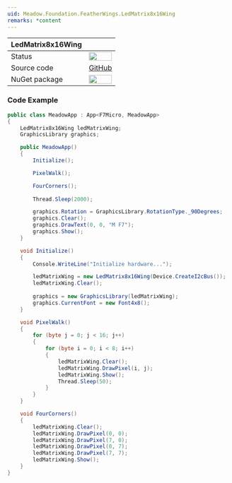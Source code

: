 ```yaml
---
uid: Meadow.Foundation.FeatherWings.LedMatrix8x16Wing
remarks: *content
---
```


| LedMatrix8x16Wing   |             |
|---------------------|-------------|
| Status        | <img src="https://img.shields.io/badge/Working-brightgreen" style="width: auto; height: -webkit-fill-available;" /> |
| Source code   | [GitHub](https://github.com/WildernessLabs/Meadow.Foundation/tree/develop/Source/Meadow.Foundation.Peripherals/FeatherWings.LedMatrix8x16) |
| NuGet package | <a href="https://www.nuget.org/packages/Meadow.Foundation.FeatherWings.LedMatrix8x16/" target="_blank"><img src="https://img.shields.io/nuget/v/Meadow.Foundation.FeatherWings.LedMatrix8x16.svg?label=Meadow.Foundation.FeatherWings.LedMatrix8x16" style="width: auto; height: -webkit-fill-available;" /></a> |

### Code Example

```csharp
public class MeadowApp : App<F7Micro, MeadowApp>
{
    LedMatrix8x16Wing ledMatrixWing;
    GraphicsLibrary graphics;

    public MeadowApp()
    {
        Initialize();

        PixelWalk();

        FourCorners();
       
        Thread.Sleep(2000);

        graphics.Rotation = GraphicsLibrary.RotationType._90Degrees;
        graphics.Clear();
        graphics.DrawText(0, 0, "M F7");
        graphics.Show();
    }

    void Initialize()
    {
        Console.WriteLine("Initialize hardware...");

        ledMatrixWing = new LedMatrix8x16Wing(Device.CreateI2cBus());
        ledMatrixWing.Clear();
   
        graphics = new GraphicsLibrary(ledMatrixWing);
        graphics.CurrentFont = new Font4x8();
    }

    void PixelWalk()
    {
        for (byte j = 0; j < 16; j++)
        {
            for (byte i = 0; i < 8; i++)
            {
                ledMatrixWing.Clear();
                ledMatrixWing.DrawPixel(i, j);
                ledMatrixWing.Show();
                Thread.Sleep(50);
            }
        }
    }

    void FourCorners()
    {
        ledMatrixWing.Clear();
        ledMatrixWing.DrawPixel(0, 0);
        ledMatrixWing.DrawPixel(7, 0);
        ledMatrixWing.DrawPixel(0, 7);
        ledMatrixWing.DrawPixel(7, 7);
        ledMatrixWing.Show();
    }
}
```

